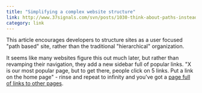 ```yaml
---
title: "Simplifying a complex website structure"
link: http://www.37signals.com/svn/posts/1030-think-about-paths-instead-of-hierarchies
category: link
---
```


This article encourages developers to structure sites as a user focused "path based" site, rather than the traditional "hierarchical" organization.

It seems like many websites figure this out much later, but rather than revamping their navigation, they add a new sidebar full of popular links. "X is our most popular page, but to get there, people click on 5 links. Put a link on the home page" - rinse and repeat to infinity and you've got a [page full of links to other pages](http://store.apple.com/).